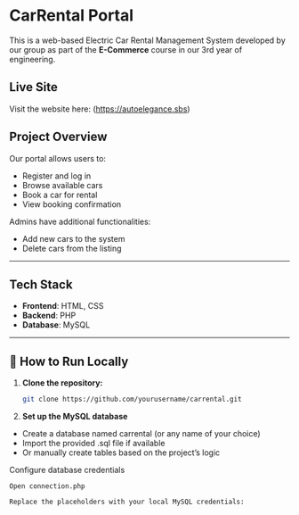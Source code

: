 # CarRental Portal

This is a web-based Electric Car Rental Management System developed by our group as part of the **E-Commerce** course in our 3rd year of engineering.

## Live Site

Visit the website here: (https://autoelegance.sbs)

## Project Overview

Our portal allows users to:
- Register and log in
- Browse available cars
- Book a car for rental
- View booking confirmation

Admins have additional functionalities:
- Add new cars to the system
- Delete cars from the listing

---

## Tech Stack

- **Frontend**: HTML, CSS
- **Backend**: PHP
- **Database**: MySQL

---

## 🚀 How to Run Locally

1. **Clone the repository:**
   ```bash
   git clone https://github.com/yourusername/carrental.git

2. **Set up the MySQL database**
- Create a database named carrental (or any name of your choice)
- Import the provided .sql file if available
- Or manually create tables based on the project’s logic

Configure database credentials

    Open connection.php

    Replace the placeholders with your local MySQL credentials:

